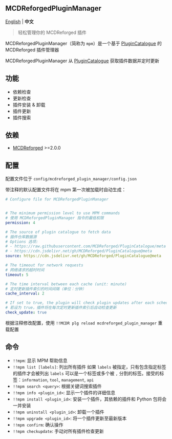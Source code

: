 MCDReforgedPluginManager
-----

[English](./README_cn.md) | **中文**

> 轻松管理你的 MCDReforged 插件

MCDReforgedPluginManager（简称为 `mpm`）是一个基于 [PluginCatalogue](https://github.com/MCDReforged/PluginCatalogue) 的 MCDReforged 插件管理器

MCDReforgedPluginManager 从 [PluginCatalogue](https://github.com/MCDReforged/PluginCatalogue) 获取插件数据并定时更新

## 功能

- 依赖检查
- 更新检查
- 插件安装 & 卸载
- 插件更新
- 插件搜索

## 依赖

- [MCDReforged](https://github.com/Fallen-Breath/MCDReforged) >=2.0.0

## 配置

配置文件位于 `config/mcdreforged_plugin_manager/config.json`

带注释的默认配置文件将在 mpm 第一次被加载时自动生成：

```yaml
# Configure file for MCDReforgedPluginManager


# The minimum permission level to use MPM commands
# 使用 MCDReforgedPluginManager 指令的最低权限
permission: 4

# The source of plugin catalogue to fetch data
# 插件仓库数据源
# Options 选项:
# - https://raw.githubusercontent.com/MCDReforged/PluginCatalogue/meta
# - https://cdn.jsdelivr.net/gh/MCDReforged/PluginCatalogue@meta
source: https://cdn.jsdelivr.net/gh/MCDReforged/PluginCatalogue@meta

# The timeout for network requests
# 网络请求的超时时间
timeout: 5

# The time interval between each cache (unit: minute)
# 定时更新插件索引的时间间隔（单位：分钟）
cache_interval: 2

# If set to true, the plugin will check plugin updates after each scheduled cache
# 若设为 true，插件将在每次定时更新插件索引后自动检查更新
check_update: true
```

根据注释修改配置，使用 `!!MCDR plg reload mcdreforged_plugin_manager` 重载配置

## 命令

- `!!mpm`: 显示 MPM 帮助信息
- `!!mpm list [labels]`: 列出所有插件
  如果 `labels` 被指定，只有包含指定标签的插件才会被列出
  `labels` 可以是一个标签或多个被 `,` 分割的标签。接受的标签：`information`, `tool`, `management`, `api`
- `!!mpm search <query>`: 根据关键词搜索插件
- `!!mpm info <plugin_id>`: 显示一个插件的详细信息
- `!!mpm install <plugin_id>`: 安装一个插件，其依赖的插件和 Python 包将会一并安装
- `!!mpm uninstall <plugin_id>`: 卸载一个插件
- `!!mpm upgrade <plugin_id>`: 将一个插件更新至最新版本
- `!!mpm confirm`: 确认操作
- `!!mpm checkupdate`: 手动对所有插件检查更新